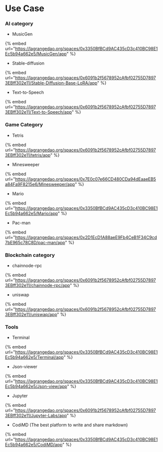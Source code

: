 # Use  Case

### AI category

* MusicGen&#x20;

{% embed url="https://lagrangedao.org/spaces/0x3350BfBCd9AC435cD3c410BC98E1Ec5b94a662e5/MusicGen/app" %}

* Stable-diffusion&#x20;

{% embed url="https://lagrangedao.org/spaces/0x6091b2f5678952cAfbf02755D78973EBff302e11/Stable-Diffusion-Base-LoRA/app" %}

* Text-to-Speech&#x20;

{% embed url="https://lagrangedao.org/spaces/0x6091b2f5678952cAfbf02755D78973EBff302e11/Text-to-Speech/app" %}

### Game Category

* Tetris&#x20;

{% embed url="https://lagrangedao.org/spaces/0x6091b2f5678952cAfbf02755D78973EBff302e11/tetris/app" %}

* Minesweeper&#x20;

{% embed url="https://lagrangedao.org/spaces/0x7E0c07e66CD480CDa94dEaaeEB5a84Fa9F8215e6/Minesweeper/app" %}

* Mario

{% embed url="https://lagrangedao.org/spaces/0x3350BfBCd9AC435cD3c410BC98E1Ec5b94a662e5/Mario/app" %}

* Pac-man&#x20;

{% embed url="https://lagrangedao.org/spaces/0x2D1EcD1A88aeE9Fb4CeB1F34C9cd7bE965c78C8D/pac-man/app" %}

### Blockchain category

* chainnode-rpc&#x20;

{% embed url="https://lagrangedao.org/spaces/0x6091b2f5678952cAfbf02755D78973EBff302e11/chainnode-rpc/app" %}

* uniswap&#x20;

{% embed url="https://lagrangedao.org/spaces/0x6091b2f5678952cAfbf02755D78973EBff302e11/uniswap/app" %}

### Tools

* Terminal

{% embed url="https://lagrangedao.org/spaces/0x3350BfBCd9AC435cD3c410BC98E1Ec5b94a662e5/Terminal/app" %}

* Json-viewer&#x20;

{% embed url="https://lagrangedao.org/spaces/0x3350BfBCd9AC435cD3c410BC98E1Ec5b94a662e5/Json-view/app" %}

* Jupyter&#x20;

{% embed url="https://lagrangedao.org/spaces/0x6091b2f5678952cAfbf02755D78973EBff302e11/Jupyter-Labs/app" %}

* CodiMD (The best platform to write and share markdown)&#x20;

{% embed url="https://lagrangedao.org/spaces/0x3350BfBCd9AC435cD3c410BC98E1Ec5b94a662e5/CodiMD/app" %}
